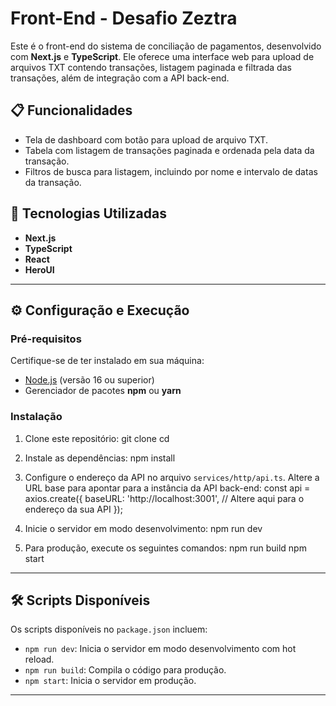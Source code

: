 # Front-End - Desafio Zeztra

Este é o front-end do sistema de conciliação de pagamentos, desenvolvido com **Next.js** e **TypeScript**. Ele oferece uma interface web para upload de arquivos TXT contendo transações, listagem paginada e filtrada das transações, além de integração com a API back-end.

## 📋 Funcionalidades

- Tela de dashboard com botão para upload de arquivo TXT.
- Tabela com listagem de transações paginada e ordenada pela data da transação.
- Filtros de busca para listagem, incluindo por nome e intervalo de datas da transação.

## 🚀 Tecnologias Utilizadas

- **Next.js**
- **TypeScript**
- **React**
- **HeroUI**

---

## ⚙️ Configuração e Execução

### Pré-requisitos

Certifique-se de ter instalado em sua máquina:

- [Node.js](https://nodejs.org/) (versão 16 ou superior)
- Gerenciador de pacotes **npm** ou **yarn**

### Instalação

1. Clone este repositório:
git clone <url-do-repositorio>
cd <nome-do-repositorio>


2. Instale as dependências:
npm install


3. Configure o endereço da API no arquivo `services/http/api.ts`. Altere a URL base para apontar para a instância da API back-end:
const api = axios.create({
baseURL: 'http://localhost:3001', // Altere aqui para o endereço da sua API
});


4. Inicie o servidor em modo desenvolvimento:
npm run dev


5. Para produção, execute os seguintes comandos:
npm run build
npm start


---

## 🛠️ Scripts Disponíveis

Os scripts disponíveis no `package.json` incluem:

- `npm run dev`: Inicia o servidor em modo desenvolvimento com hot reload.
- `npm run build`: Compila o código para produção.
- `npm start`: Inicia o servidor em produção.

---